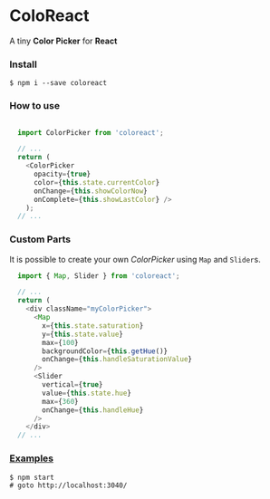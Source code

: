 # ColoReact

A tiny **Color Picker** for **React**


### Install

```
$ npm i --save coloreact
```

### How to use

```js

  import ColorPicker from 'coloreact';

  // ...
  return (
    <ColorPicker
      opacity={true}
      color={this.state.currentColor}
      onChange={this.showColorNow}
      onComplete={this.showLastColor} />
    );
  // ...

```

### Custom Parts

It is possible to create your own _ColorPicker_ using `Map` and `Slider`s.


```js
  import { Map, Slider } from 'coloreact';

  // ...
  return (
    <div className="myColorPicker">
      <Map
        x={this.state.saturation}
        y={this.state.value}
        max={100}
        backgroundColor={this.getHue()}
        onChange={this.handleSaturationValue}
      />
      <Slider
        vertical={true}
        value={this.state.hue}
        max={360}
        onChange={this.handleHue}
      />
    </div>  
  // ...


```

### [Examples](https://github.com/elrumordelaluz/coloreact/tree/master/examples)

```
$ npm start
# goto http://localhost:3040/
```
